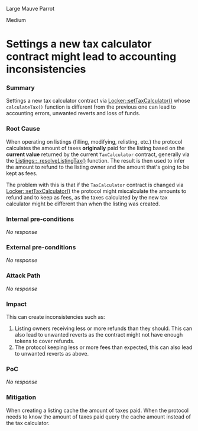 Large Mauve Parrot

Medium

# Settings a new tax calculator contract might lead to accounting inconsistencies

### Summary

Settings a new tax calculator contract via [Locker::setTaxCalculator()](https://github.com/sherlock-audit/2024-08-flayer/blob/main/flayer/src/contracts/Locker.sol#L484) whose `calculateTax()` function is different from the previous one can lead to accounting errors, unwanted reverts and loss of funds.

### Root Cause

When operating on listings (filling, modifying, relisting, etc.) the protocol calculates the amount of taxes **originally** paid for the listing based on the **current value** returned by the current `TaxCalculator` contract, generally via the [Listings::_resolveListingTax()](https://github.com/sherlock-audit/2024-08-flayer/blob/main/flayer/src/contracts/Listings.sol#L918) function. The result is then used to infer the amount to refund to the listing owner and the amount that's going to be kept as fees.

The problem with this is that if the `TaxCalculator` contract is changed via [Locker::setTaxCalculator()](https://github.com/sherlock-audit/2024-08-flayer/blob/main/flayer/src/contracts/Locker.sol#L484) the protocol might miscalculate the amounts to refund and to keep as fees, as the taxes calculated by the new tax calculator might be different than when the listing was created. 

### Internal pre-conditions

_No response_

### External pre-conditions

_No response_

### Attack Path

_No response_

### Impact

This can create inconsistencies such as:
1. Listing owners receiving less or more refunds than they should. This can also lead to unwanted reverts as the contract might not have enough tokens to cover refunds.
2. The protocol keeping less or more fees than expected, this can also lead to unwanted reverts as above.

### PoC

_No response_

### Mitigation

When creating a listing cache the amount of taxes paid. When the protocol needs to know the amount of taxes paid query the cache amount instead of the tax calculator.